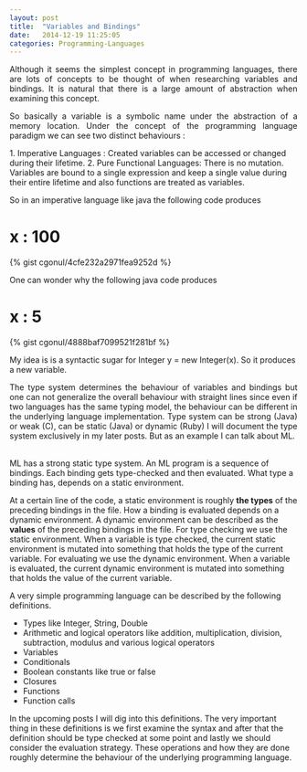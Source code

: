 ```yaml
---
layout: post
title:  "Variables and Bindings"
date:   2014-12-19 11:25:05
categories: Programming-Languages
---
```

<p align="justify">
Although it seems the simplest concept in programming languages, there are lots of concepts to be thought of when researching variables and bindings. 
It is natural that there is a large amount of abstraction when examining this concept.</p>
<p align="justify">
So basically a variable is a symbolic name under the abstraction of a memory location. 
Under the concept of the programming language paradigm we can see two distinct behaviours :

</p>
1. Imperative Languages : Created variables can be accessed or changed during their lifetime.
2. Pure Functional Languages: There is no mutation. Variables are bound to a single expression 
and keep a single value during their entire lifetime and also functions are treated as variables.

So in an imperative language like java the following code produces 

# x : 100 #
{% gist cgonul/4cfe232a2971fea9252d %}

One can wonder why the following java code produces 

# x : 5 #
{% gist cgonul/4888baf7099521f281bf %}

My idea is  is a syntactic sugar for Integer y = new Integer(x). So it produces a new variable.

<p align="justify">
The type system determines the behaviour of variables and bindings but one can not generalize the overall
behaviour with straight lines since even if two languages has the same typing model, the behaviour can 
be different in the underlying language implementation.
Type system can be strong (Java) or weak (C), can be static (Java) or dynamic (Ruby)
I will document the type system exclusively
in my later posts. But as an example I can talk about ML.
<br><br>

ML has a strong static type system. An ML program is a sequence of bindings. Each binding gets type-checked and then evaluated. 
What type a binding has, depends on a static environment. 

At a certain line of the code, a static environment is roughly <strong>the types</strong>  of the preceding bindings in the file.
How a binding is evaluated depends on a dynamic environment. 
A dynamic environment can be described as the <strong>values</strong> of the preceding bindings in the file.
For type checking we use the static environment. When a variable is type checked, the current static environment is mutated into something that holds the type of the current variable.
For evaluating we use the dynamic environment. When a variable is evaluated, the current dynamic environment is mutated into something that holds the value of the current variable. 
</p>

A very simple programming language can be described by the following definitions.

* Types like Integer, String, Double
* Arithmetic and logical operators like addition, multiplication, division, subtraction, modulus and various logical operators
* Variables
* Conditionals 
* Boolean constants like true or false
* Closures
* Functions
* Function calls

In the upcoming posts I will dig into this definitions. The very important thing in these definitions is we first examine the syntax and 
after that the definition should be type checked at some point and lastly we should consider the evaluation strategy.
These operations and how they are done roughly determine the behaviour of the underlying programming language.

